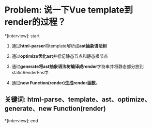 # Problem: 说一下Vue template到render的过程？

*[interview]: start

1. 通过**html-parser**将template解析成**ast抽象语法树**

2. 通过**optimize优化ast**并标记静态节点和静态根节点

3. 通过**generate将ast抽象语法树编译成render**字符串并将静态部分放到staticRenderFns中

4. 通过**new Function(render)生成render函数**。

## 关键词: html-parse、template、ast、optimize、generate、new Function(render)
*[interview]: end
